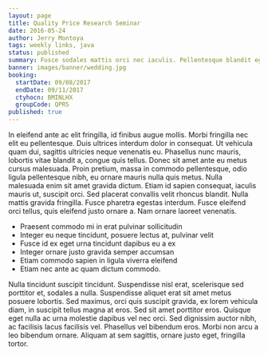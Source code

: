 ```yaml
---
layout: page
title: Quality Price Research Seminar
date: 2016-05-24
author: Jerry Montoya
tags: weekly links, java
status: published
summary: Fusce sodales mattis orci nec iaculis. Pellentesque blandit eget.
banner: images/banner/wedding.jpg
booking:
  startDate: 09/08/2017
  endDate: 09/11/2017
  ctyhocn: BMINLHX
  groupCode: QPRS
published: true
---
```

In eleifend ante ac elit fringilla, id finibus augue mollis. Morbi fringilla nec elit eu pellentesque. Duis ultrices interdum dolor in consequat. Ut vehicula quam dui, sagittis ultricies neque venenatis eu. Phasellus nunc mauris, lobortis vitae blandit a, congue quis tellus. Donec sit amet ante eu metus cursus malesuada. Proin pretium, massa in commodo pellentesque, odio ligula pellentesque nibh, eu ornare mauris nulla quis metus. Nulla malesuada enim sit amet gravida dictum. Etiam id sapien consequat, iaculis mauris ut, suscipit orci. Sed placerat convallis velit rhoncus blandit. Nulla mattis gravida fringilla. Fusce pharetra egestas interdum. Fusce eleifend orci tellus, quis eleifend justo ornare a. Nam ornare laoreet venenatis.

* Praesent commodo mi in erat pulvinar sollicitudin
* Integer eu neque tincidunt, posuere lectus at, pulvinar velit
* Fusce id ex eget urna tincidunt dapibus eu a ex
* Integer ornare justo gravida semper accumsan
* Etiam commodo sapien in ligula viverra eleifend
* Etiam nec ante ac quam dictum commodo.

Nulla tincidunt suscipit tincidunt. Suspendisse nisl erat, scelerisque sed porttitor et, sodales a nulla. Suspendisse aliquet erat sit amet metus posuere lobortis. Sed maximus, orci quis suscipit gravida, ex lorem vehicula diam, in suscipit tellus magna at eros. Sed sit amet porttitor eros. Quisque eget nulla ac urna molestie dapibus vel nec orci. Sed dignissim auctor nibh, ac facilisis lacus facilisis vel. Phasellus vel bibendum eros. Morbi non arcu a leo bibendum ornare. Aliquam at sem sagittis, ornare justo eget, fringilla tortor.

